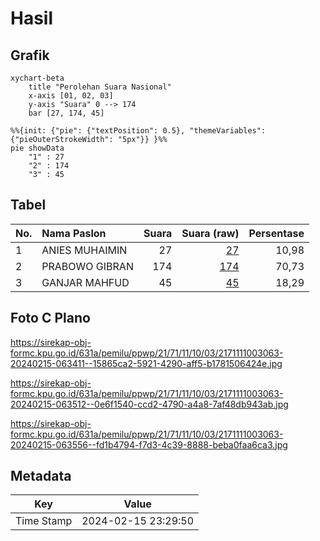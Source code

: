 # Hasil

## Grafik

```mermaid
xychart-beta
    title "Perolehan Suara Nasional"
    x-axis [01, 02, 03]
    y-axis "Suara" 0 --> 174
    bar [27, 174, 45]
```

```mermaid
%%{init: {"pie": {"textPosition": 0.5}, "themeVariables": {"pieOuterStrokeWidth": "5px"}} }%%
pie showData
    "1" : 27
    "2" : 174
    "3" : 45
```

## Tabel

| No. | Nama Paslon    | Suara | Suara (raw) | Persentase |
|:--- |:-------------- | -----:| -----------:| ----------:|
| 1   | ANIES MUHAIMIN | 27    | [27][p-1]   | 10,98      |
| 2   | PRABOWO GIBRAN | 174   | [174][p-2]  | 70,73      |
| 3   | GANJAR MAHFUD  | 45    | [45][p-3]   | 18,29      |


[p-1]: https://github.com/gigit-pemilu/pemilu-2024/blob/main/pilpres/hitung-suara/sub/21-kepulauan-riau/sub/71-kota-batam/sub/11-sagulung/sub/1003-sungai-lekop/sub/063-tps/sub/paslon-1.txt
[p-2]: https://github.com/gigit-pemilu/pemilu-2024/blob/main/pilpres/hitung-suara/sub/21-kepulauan-riau/sub/71-kota-batam/sub/11-sagulung/sub/1003-sungai-lekop/sub/063-tps/sub/paslon-2.txt
[p-3]: https://github.com/gigit-pemilu/pemilu-2024/blob/main/pilpres/hitung-suara/sub/21-kepulauan-riau/sub/71-kota-batam/sub/11-sagulung/sub/1003-sungai-lekop/sub/063-tps/sub/paslon-3.txt

## Foto C Plano

https://sirekap-obj-formc.kpu.go.id/631a/pemilu/ppwp/21/71/11/10/03/2171111003063-20240215-063411--15865ca2-5921-4290-aff5-b1781506424e.jpg

https://sirekap-obj-formc.kpu.go.id/631a/pemilu/ppwp/21/71/11/10/03/2171111003063-20240215-063512--0e6f1540-ccd2-4790-a4a8-7af48db943ab.jpg

https://sirekap-obj-formc.kpu.go.id/631a/pemilu/ppwp/21/71/11/10/03/2171111003063-20240215-063556--fd1b4794-f7d3-4c39-8888-beba0faa6ca3.jpg


## Metadata

| Key        | Value               |
| ---------- | ------------------- |
| Time Stamp | 2024-02-15 23:29:50 |



